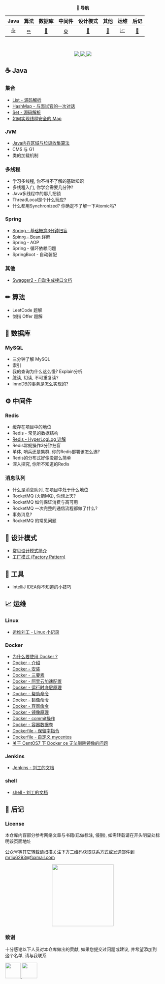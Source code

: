 


<div align=center>
  
🧭 **导航**
 
| Java | 算法 | 数据库| 中间件 | 设计模式 | 其他 | 运维 | 后记 |
| :---: | :----: | :---: | :----: | :----: | :----: | :----: | :----: |
| [☕](#-java) | [✏](#-算法) | [💾](#-数据库)| [⚙](#-中间件) | [📐](#-设计模式) | [🔧](#-工具) | [📈](#-运维) | [📃](#-后记)
 
</div>

<br/>

<p align="center">
  <a href="https://github.com/LiuHanChao-loger"> <img src="https://badgen.net/badge/%E5%85%B3%E6%B3%A8/github/black"> </a>
  <a href="https://juejin.cn/user/2814381481807559"> <img src="https://badgen.net/badge/%E5%85%B3%E6%B3%A8/%E6%8E%98%E9%87%91/cyan"> </a>
  <a href="https://space.bilibili.com/20538970"> <img src="https://badgen.net/badge/%E5%85%B3%E6%B3%A8/bilibili/pink"> </a>
</p>


## ☕ Java

### 集合
 - [List - 源码解析](https://mp.weixin.qq.com/s/KGWUsHNDb3fl0K-zupHnKw)
 - [HashMap - 与面试官的一次对话](https://mp.weixin.qq.com/s/5ATSJR4DbwYmFP8qaYyKuQ)
 - [Set - 源码解析](https://mp.weixin.qq.com/s/oJwZZXDYtLtCjSgU56mnvA)
 - [如何实现线程安全的 Map](https://mp.weixin.qq.com/s/JymhQcgoXoE4oo-LFUFbyQ)

### JVM
 - [Java内存区域与垃圾收集算法](https://juejin.cn/post/6975816404314357796)
 - CMS 与 G1
 - 类的加载机制

### 多线程
 - 学习多线程, 你不得不了解的基础知识
 - 多线程入门, 你学会需要几分钟?
 - Java多线程中的那几把锁
 - ThreadLocal是个什么玩应?
 - 什么都用Synchronized? 你确定不了解一下Atomic吗?

### Spring
 - [Spring - 基础概念3分钟扫盲](https://mp.weixin.qq.com/s/pL13tlPk8Os2K1R8hLeS8w)
 - [Spinrg - Bean 详解](https://mp.weixin.qq.com/s/dO89LJwbbHlIMcxi5jM9xQ)
 - Spring - AOP 
 - Spring - 循环依赖问题
 - SpringBoot - 自动装配

### 其他
 - [Swagger2 - 自动生成接口文档](https://juejin.cn/post/6894950705136664589)

## ✏ 算法
 - LeetCode 题解
 - 剑指 Offer 题解

## 💾 数据库

### MySQL
 - 三分钟了解 MySQL
 - 索引
 - 我的查询为什么这么慢? Explain分析
 - 脏读, 幻读, 不可重复读?
 - InnoDB的事务是怎么实现的?

## ⚙ 中间件

### Redis
 - 缓存在项目中的地位
 - Redis - 常见的数据结构
 - [Redis - HyperLogLog 详解](https://mp.weixin.qq.com/s/mArxgzaURpXk3XoZODBuUw)
 - Redis常规操作3分钟扫盲
 - 单体, 哨兵还是集群, 你的Redis部署该怎么选?
 - Redis的分布式好像没那么简单
 - 深入探究, 你所不知道的Redis

### 消息队列
 - 什么是消息队列, 在项目中处于什么地位
 - RocketMQ (火箭MQ), 你想上天?
 - RocketMQ 如何保证消费与高可用
 - RocketMQ 一次完整的通信流程都做了什么?
 - 事务消息?
 - RocketMQ 的常见问题

## 📐 设计模式
 - [常见设计模式简介](https://juejin.cn/post/6957355222788210696)
 - [工厂模式 (Factory Pattern)](https://juejin.cn/post/6957624699744419848)

## 🔧 工具
 - IntelliJ IDEA你不知道的小技巧

## 📈 运维

### Linux
 - [运维刘工 - Linux 小记录](https://www.yuque.com/charon-nsjtq/va3fps)

### Docker
 - [为什么要使用 Docker ?](https://www.cnblogs.com/charon2/p/10423241.html)
 - [Docker - 介绍](https://www.cnblogs.com/charon2/p/10423304.html)
 - [Docker - 安装](https://www.cnblogs.com/charon2/p/10423511.html)
 - [Docker - 三要素](https://www.cnblogs.com/charon2/p/10423565.html)
 - [Docker - 阿里云加速配置](https://www.cnblogs.com/charon2/p/10423584.html)
 - [Docker - 运行时底层原理](https://www.cnblogs.com/charon2/p/10423650.html)
 - [Docker - 帮助命令](https://www.cnblogs.com/charon2/p/10423659.html)
 - [Docker - 镜像命令](https://www.cnblogs.com/charon2/p/10423807.html)
 - [Docker - 容器命令](https://www.cnblogs.com/charon2/p/10425060.html)
 - [Docker - 镜像原理](https://www.cnblogs.com/charon2/p/10425150.html)
 - [Docker - commit操作](https://www.cnblogs.com/charon2/p/10425472.html)
 - [Docker - 容器数据卷](https://www.cnblogs.com/charon2/p/10428413.html)
 - [Dockerfile - 保留字指令](https://www.cnblogs.com/charon2/p/10464945.html)
 - [Dockerfile - 自定义 mycentos](https://www.cnblogs.com/charon2/p/10465021.html)
 - [关于 CentOS7 下 Docker ce 无法删除镜像的问题](https://www.cnblogs.com/charon2/p/10425758.html)

### Jenkins
 - [Jenkins - 刘工的文档](https://www.yuque.com/charon-nsjtq/zbziy3)

### shell
 - [shell - 刘工的文档](https://www.yuque.com/charon-nsjtq/zyf2d7)

## 📃 后记

### License

 本仓库内容部分参考网络文章与书籍(已做标注, 侵删), 如需转载请在开头明显处标明该页面地址
 
 公众号等其它转载请扫描关注下方二维码获取联系方式或发送邮件到 mrliu6293@foxmail.com
 
 <div align=center>
   <img src='https://raw.githubusercontent.com/LiuHanChao-loger/loger/main/image/qrcode_logerJava.png' width=200px height=200px />
 </div>
 
### 致谢

 十分感谢以下人员对本仓库做出的贡献, 如果您提交过问题或建议, 并希望添加到这个名单, 请与我联系
 
 <a href="https://github.com/LiuHanChao-loger">
    <img src="https://avatars.githubusercontent.com/u/52228242?v=4" width="50px">
 </a> 
 <a href="https://github.com/liuhaoliuxue">
    <img src="https://avatars.githubusercontent.com/u/39127191?v=4" width="50px">
 </a> 
